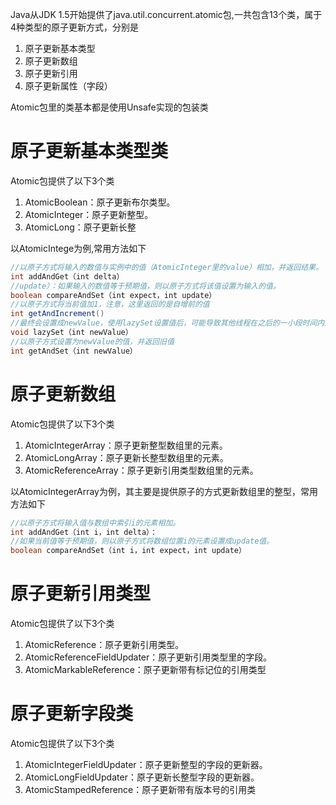 <!-- Java中的13个原子操作类 -->

Java从JDK 1.5开始提供了java.util.concurrent.atomic包,一共包含13个类，属于4种类型的原子更新方式，分别是
1. 原子更新基本类型
2. 原子更新数组
3. 原子更新引用
4. 原子更新属性（字段）

Atomic包里的类基本都是使用Unsafe实现的包装类

# 原子更新基本类型类

Atomic包提供了以下3个类
1. AtomicBoolean：原子更新布尔类型。
2. AtomicInteger：原子更新整型。
3. AtomicLong：原子更新长整

以AtomicIntege为例,常用方法如下

```java
//以原子方式将输入的数值与实例中的值（AtomicInteger里的value）相加，并返回结果。
int addAndGet（int delta）
//update）：如果输入的数值等于预期值，则以原子方式将该值设置为输入的值。
boolean compareAndSet（int expect，int update）
//以原子方式将当前值加1，注意，这里返回的是自增前的值
int getAndIncrement()
//最终会设置成newValue，使用lazySet设置值后，可能导致其他线程在之后的一小段时间内还是可以读到旧的值
void lazySet（int newValue）
//以原子方式设置为newValue的值，并返回旧值
int getAndSet（int newValue）
```


# 原子更新数组

Atomic包提供了以下3个类
1. AtomicIntegerArray：原子更新整型数组里的元素。
2. AtomicLongArray：原子更新长整型数组里的元素。
3. AtomicReferenceArray：原子更新引用类型数组里的元素。

以AtomicIntegerArray为例，其主要是提供原子的方式更新数组里的整型，常用方法如下
```java
//以原子方式将输入值与数组中索引i的元素相加。
int addAndGet（int i，int delta）：
//如果当前值等于预期值，则以原子方式将数组位置i的元素设置成update值。
boolean compareAndSet（int i，int expect，int update）
```

# 原子更新引用类型

Atomic包提供了以下3个类
1. AtomicReference：原子更新引用类型。
2. AtomicReferenceFieldUpdater：原子更新引用类型里的字段。
3. AtomicMarkableReference：原子更新带有标记位的引用类型

# 原子更新字段类

Atomic包提供了以下3个类
1. AtomicIntegerFieldUpdater：原子更新整型的字段的更新器。
2. AtomicLongFieldUpdater：原子更新长整型字段的更新器。
3. AtomicStampedReference：原子更新带有版本号的引用类